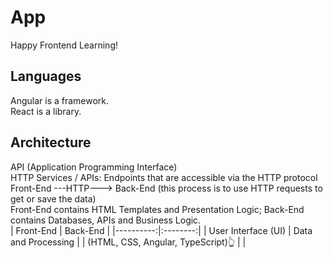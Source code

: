 # App
Happy Frontend Learning!  
   
## Languages
Angular is a framework.  
React is a library.  

## Architecture
API (Application Programming Interface)  
HTTP Services / APIs: Endpoints that are accessible via the HTTP protocol  
Front-End ---HTTP---> Back-End (this process is to use HTTP requests to get or save the data)  
Front-End contains HTML Templates and Presentation Logic; Back-End contains Databases, APIs and Business Logic.  
| Front-End | Back-End |
|----------:|:--------:|
| User Interface (UI) | Data and Processing |
| (HTML, CSS, Angular, TypeScript)👆  |  |
